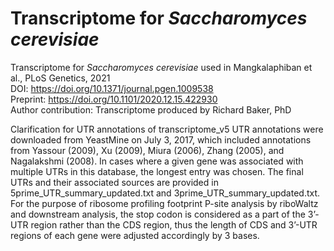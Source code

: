 # Transcriptome for *Saccharomyces cerevisiae*

Transcriptome for *Saccharomyces cerevisiae* used in Mangkalaphiban et al., PLoS Genetics, 2021 <br/>
DOI: https://doi.org/10.1371/journal.pgen.1009538 <br/>
Preprint: https://doi.org/10.1101/2020.12.15.422930 <br/>
Author contribution: Transcriptome produced by Richard Baker, PhD

Clarification for UTR annotations of transcriptome_v5
UTR annotations were downloaded from YeastMine on July 3, 2017, which included annotations from Yassour (2009), Xu (2009), Miura (2006), Zhang (2005), and Nagalakshmi (2008). In cases where a given gene was associated with multiple UTRs in this database, the longest entry was chosen. The final UTRs and their associated sources are provided in 5prime_UTR_summary_updated.txt and 3prime_UTR_summary_updated.txt. For the purpose of ribosome profiling footprint P-site analysis by riboWaltz and downstream analysis, the stop codon is considered as a part of the 3’-UTR region rather than the CDS region, thus the length of CDS and 3’-UTR regions of each gene were adjusted accordingly by 3 bases.
